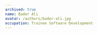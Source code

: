 ```yaml
---
archived: true
name: Bader Ali
avatar: /authors/bader-ali.jpg
occupation: Trainee Software Development
---
```

